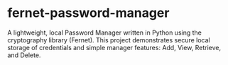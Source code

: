 # fernet-password-manager
A lightweight, local Password Manager written in Python using the cryptography library (Fernet). This project demonstrates secure local storage of credentials and simple manager features: Add, View, Retrieve, and Delete.
